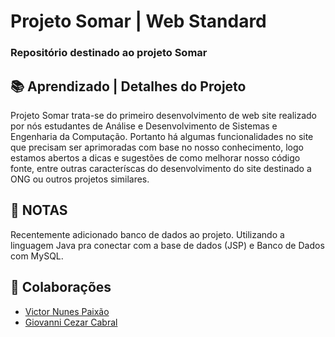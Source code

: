 # Projeto Somar | Web Standard

### Repositório destinado ao projeto Somar

## 📚 Aprendizado | Detalhes do Projeto

Projeto Somar trata-se do primeiro desenvolvimento  de web site realizado por nós estudantes de Análise e Desenvolvimento de Sistemas e Engenharia da Computação. Portanto há algumas funcionalidades no site que precisam ser aprimoradas com base no nosso conhecimento, logo estamos abertos a dicas e sugestões de como melhorar nosso código fonte,
entre outras caracteríscas do desenvolvimento do site destinado a ONG ou outros projetos similares.

## 📒 NOTAS
Recentemente adicionado banco de dados ao projeto. Utilizando a linguagem Java pra conectar com a base de dados (JSP) e Banco de Dados com MySQL.


## 🤝 Colaborações

- [Victor Nunes Paixão]()
- [Giovanni Cezar Cabral]()

